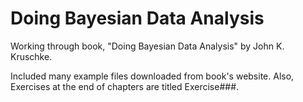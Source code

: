 # Doing Bayesian Data Analysis

Working through book, "Doing Bayesian Data Analysis" by John K. Kruschke.

Included many example files downloaded from book's website.  Also, Exercises at the end of chapters are titled Exercise###.
